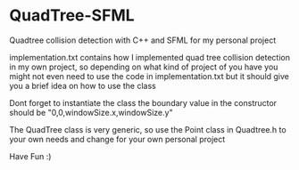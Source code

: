 # QuadTree-SFML
Quadtree collision detection with C++ and SFML for my personal project

implementation.txt contains how I implemented quad tree collision detection in my own project,
so depending on what kind of project of you have you might not even need to use the code in implementation.txt
but it should give you a brief idea on how to use the class

Dont forget to instantiate the class
the boundary value in the constructor should be "0,0,windowSize.x,windowSize.y"

The QuadTree class is very generic, so use the Point class in Quadtree.h to your own needs and change for your own personal project

Have Fun :)


